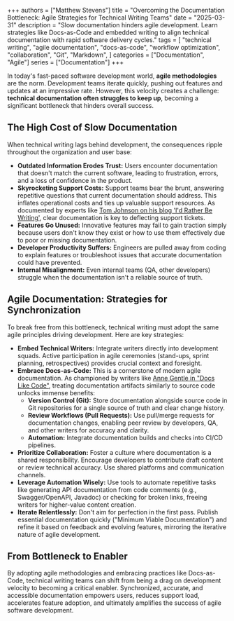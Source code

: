 +++
authors = ["Matthew Stevens"]
title = "Overcoming the Documentation Bottleneck: Agile Strategies for Technical Writing Teams"
date = "2025-03-31"
description = "Slow documentation hinders agile development. Learn strategies like Docs-as-Code and embedded writing to align technical documentation with rapid software delivery cycles."
tags = [
    "technical writing",
    "agile documentation",
    "docs-as-code",
    "workflow optimization",
    "collaboration",
    "Git",
    "Markdown",
]
categories = ["Documentation", "Agile"]
series = ["Documentation"]
+++

In today's fast-paced software development world, **agile methodologies** are the norm. Development teams iterate quickly, pushing out features and updates at an impressive rate. However, this velocity creates a challenge: **technical documentation often struggles to keep up**, becoming a significant bottleneck that hinders overall success.

## The High Cost of Slow Documentation

When technical writing lags behind development, the consequences ripple throughout the organization and user base:

*   **Outdated Information Erodes Trust:** Users encounter documentation that doesn't match the current software, leading to frustration, errors, and a loss of confidence in the product.
*   **Skyrocketing Support Costs:** Support teams bear the brunt, answering repetitive questions that current documentation should address. This inflates operational costs and ties up valuable support resources. As documented by experts like [Tom Johnson on his blog 'I'd Rather Be Writing'](https://idratherbewriting.com/), clear documentation is key to deflecting support tickets.
*   **Features Go Unused:** Innovative features may fail to gain traction simply because users don't know they exist or how to use them effectively due to poor or missing documentation.
*   **Developer Productivity Suffers:** Engineers are pulled away from coding to explain features or troubleshoot issues that accurate documentation could have prevented.
*   **Internal Misalignment:** Even internal teams (QA, other developers) struggle when the documentation isn't a reliable source of truth.

## Agile Documentation: Strategies for Synchronization

To break free from this bottleneck, technical writing must adopt the same agile principles driving development. Here are key strategies:

*   **Embed Technical Writers:** Integrate writers directly into development squads. Active participation in agile ceremonies (stand-ups, sprint planning, retrospectives) provides crucial context and foresight.
*   **Embrace Docs-as-Code:** This is a cornerstone of modern agile documentation. As championed by writers like [Anne Gentle in "Docs Like Code"](https://www.docslikecode.com/), treating documentation artifacts similarly to source code unlocks immense benefits:
    *   **Version Control (Git):** Store documentation alongside source code in Git repositories for a single source of truth and clear change history.
    *   **Review Workflows (Pull Requests):** Use pull/merge requests for documentation changes, enabling peer review by developers, QA, and other writers for accuracy and clarity.
    *   **Automation:** Integrate documentation builds and checks into CI/CD pipelines.
*   **Prioritize Collaboration:** Foster a culture where documentation is a shared responsibility. Encourage developers to contribute draft content or review technical accuracy. Use shared platforms and communication channels.
*   **Leverage Automation Wisely:** Use tools to automate repetitive tasks like generating API documentation from code comments (e.g., Swagger/OpenAPI, Javadoc) or checking for broken links, freeing writers for higher-value content creation.
*   **Iterate Relentlessly:** Don't aim for perfection in the first pass. Publish essential documentation quickly ("Minimum Viable Documentation") and refine it based on feedback and evolving features, mirroring the iterative nature of agile development.

## From Bottleneck to Enabler

By adopting agile methodologies and embracing practices like Docs-as-Code, technical writing teams can shift from being a drag on development velocity to becoming a critical enabler. Synchronized, accurate, and accessible documentation empowers users, reduces support load, accelerates feature adoption, and ultimately amplifies the success of agile software development.
